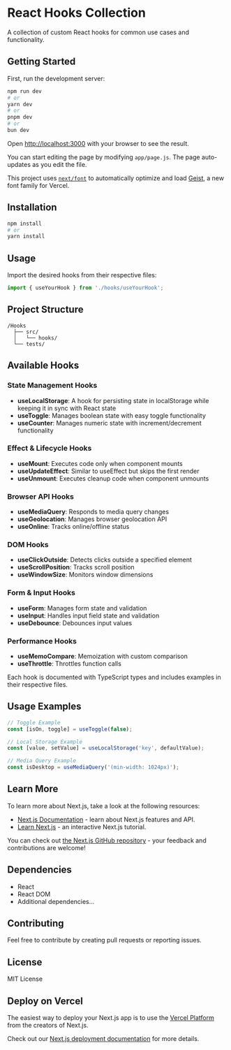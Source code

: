 # React Hooks Collection

A collection of custom React hooks for common use cases and functionality.

## Getting Started

First, run the development server:

```bash
npm run dev
# or
yarn dev
# or
pnpm dev
# or
bun dev
```

Open [http://localhost:3000](http://localhost:3000) with your browser to see the result.

You can start editing the page by modifying `app/page.js`. The page auto-updates as you edit the file.

This project uses [`next/font`](https://nextjs.org/docs/app/building-your-application/optimizing/fonts) to automatically optimize and load [Geist](https://vercel.com/font), a new font family for Vercel.

## Installation

```bash
npm install
# or
yarn install
```

## Usage

Import the desired hooks from their respective files:

```javascript
import { useYourHook } from './hooks/useYourHook';
```

## Project Structure

```
/Hooks
  ├── src/
  │   └── hooks/
  └── tests/
```

## Available Hooks

### State Management Hooks
- **useLocalStorage**: A hook for persisting state in localStorage while keeping it in sync with React state
- **useToggle**: Manages boolean state with easy toggle functionality
- **useCounter**: Manages numeric state with increment/decrement functionality

### Effect & Lifecycle Hooks
- **useMount**: Executes code only when component mounts
- **useUpdateEffect**: Similar to useEffect but skips the first render
- **useUnmount**: Executes cleanup code when component unmounts

### Browser API Hooks
- **useMediaQuery**: Responds to media query changes
- **useGeolocation**: Manages browser geolocation API
- **useOnline**: Tracks online/offline status

### DOM Hooks
- **useClickOutside**: Detects clicks outside a specified element
- **useScrollPosition**: Tracks scroll position
- **useWindowSize**: Monitors window dimensions

### Form & Input Hooks
- **useForm**: Manages form state and validation
- **useInput**: Handles input field state and validation
- **useDebounce**: Debounces input values

### Performance Hooks
- **useMemoCompare**: Memoization with custom comparison
- **useThrottle**: Throttles function calls

Each hook is documented with TypeScript types and includes examples in their respective files.

## Usage Examples

```javascript
// Toggle Example
const [isOn, toggle] = useToggle(false);

// Local Storage Example
const [value, setValue] = useLocalStorage('key', defaultValue);

// Media Query Example
const isDesktop = useMediaQuery('(min-width: 1024px)');
```

## Learn More

To learn more about Next.js, take a look at the following resources:

- [Next.js Documentation](https://nextjs.org/docs) - learn about Next.js features and API.
- [Learn Next.js](https://nextjs.org/learn) - an interactive Next.js tutorial.

You can check out [the Next.js GitHub repository](https://github.com/vercel/next.js) - your feedback and contributions are welcome!

## Dependencies

- React
- React DOM
- Additional dependencies...

## Contributing

Feel free to contribute by creating pull requests or reporting issues.

## License

MIT License

## Deploy on Vercel

The easiest way to deploy your Next.js app is to use the [Vercel Platform](https://vercel.com/new?utm_medium=default-template&filter=next.js&utm_source=create-next-app&utm_campaign=create-next-app-readme) from the creators of Next.js.

Check out our [Next.js deployment documentation](https://nextjs.org/docs/app/building-your-application/deploying) for more details.
